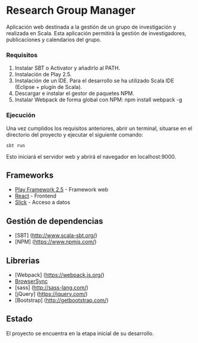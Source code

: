 # Research Group Manager

Aplicación web destinada a la gestión de un grupo de investigación y realizada en Scala. Esta aplicación permitirá la gestión de investigadores, publicaciones y calendarios del grupo.

### Requisitos

1. Instalar SBT o Activator y añadirlo al PATH.
2. Instalación de Play 2.5.
3. Instalación de un IDE. Para el desarrollo se ha utilizado Scala IDE (Eclipse + plugin de Scala).
4. Descargar e instalar el gestor de paquetes NPM.
5. Instalar Webpack de forma global con NPM: npm install webpack -g

### Ejecución

Una vez cumplidos los requisitos anteriores, abrir un terminal, situarse en el directorio del proyecto y ejecutar el siguiente comando:

```
sbt run
```

Esto iniciará el servidor web y abrirá el navegador en localhost:9000.

## Frameworks

* [Play Framework 2.5](https://www.playframework.com/) - Framework web
* [React](https://facebook.github.io/react/) - Frontend
* [Slick](http://slick.lightbend.com/) - Acceso a datos

## Gestión de dependencias
* [SBT] (http://www.scala-sbt.org/)
* [NPM] (https://www.npmjs.com/)

## Librerias

* [Webpack] (https://webpack.js.org/)
* [BrowserSync](https://browsersync.io/)
* [sass] (http://sass-lang.com/)
* [jQuery] (https://jquery.com/)
* [Bootstrap] (http://getbootstrap.com/)

## Estado

El proyecto se encuentra en la etapa inicial de su desarrollo.